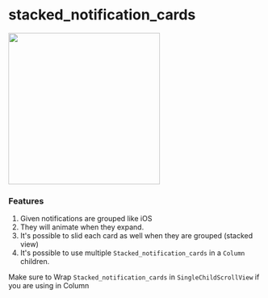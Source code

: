 # stacked_notification_cards

<img src="https://raw.githubusercontent.com/OakTree-Apps/stacked_notification_cards/main/assets/demo_record.gif"  width="300"/>

### Features
1. Given notifications are grouped like iOS
2. They will animate when they expand.
3. It's possible to slid each card as well when they are grouped (stacked view)
4. It's possible to use multiple `Stacked_notification_cards` in a `Column` children.

Make sure to Wrap `Stacked_notification_cards` in `SingleChildScrollView` if you are using in Column